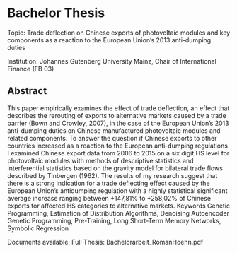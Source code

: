 # Bachelor Thesis

Topic: Trade deflection on Chinese exports of photovoltaic modules and key components as a reaction to the European Union’s 2013 anti-dumping duties

Institution: Johannes Gutenberg University Mainz, Chair of International Finance (FB 03)

## Abstract

This paper empirically examines the effect of trade deflection, an effect that describes the rerouting of exports to alternative markets caused by a trade barrier (Bown and Crowley, 2007),
in the case of the European Union’s 2013 anti-dumping duties on Chinese manufactured
photovoltaic modules and related components. To answer the question if Chinese exports to
other countries increased as a reaction to the European anti-dumping regulations I examined
Chinese export data from 2006 to 2015 on a six digit HS level for photovoltaic modules with
methods of descriptive statistics and interferential statistics based on the gravity model for
bilateral trade flows described by Tinbergen (1962). The results of my research suggest that
there is a strong indication for a trade deflecting effect caused by the European Union’s antidumping regulation with a highly statistical significant average increase ranging between
+147,81% to +258,02% of Chinese exports for affected HS categories to alternative markets. 
Keywords
Genetic Programming, Estimation of Distribution Algorithms, Denoising Autoencoder Genetic Programming, Pre-Training, Long Short-Term Memory Networks, Symbolic Regression

Documents available:
Full Thesis: Bachelorarbeit_RomanHoehn.pdf
